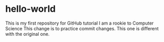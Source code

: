 # hello-world
This is my first repository for GitHub tutorial
I am a rookie to Computer Science
This change is to practice commit changes. This one is different with the original one.
